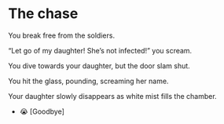 # The chase

You break free from the soldiers.

“Let go of my daughter! She’s not infected!” you scream.

You dive towards your daughter, but the door slam shut.

You hit the glass, pounding, screaming her name.

Your daughter slowly disappears as white mist fills the chamber.

- 😭 [Goodbye]
